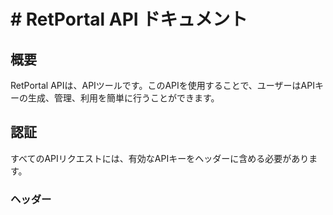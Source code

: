 # # RetPortal API ドキュメント

## 概要
RetPortal APIは、APIツールです。このAPIを使用することで、ユーザーはAPIキーの生成、管理、利用を簡単に行うことができます。

## 認証
すべてのAPIリクエストには、有効なAPIキーをヘッダーに含める必要があります。

### ヘッダー
